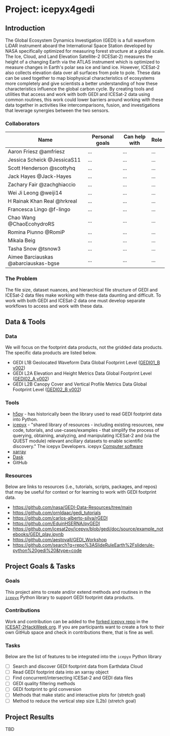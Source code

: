 # Project: icepyx4gedi

## Introduction

The Global Ecosystem Dynamics Investigation (GEDI) is a full waveform LiDAR instrument aboard the International Space Station developed by NASA specifically optimized for measuring forest structure at a global scale. The Ice, Cloud, and Land Elevation Satellite-2 (ICESat-2) measures the height of a changing Earth via the ATLAS instrument which is optimized to measure changes in Earth's polar sea ice and land ice. However, ICESat-2 also collects elevation data over all surfaces from pole to pole. These data can be used together to map biophysical characteristics of ecosystems more completely and give scientists a better understanding of how these characteristics influence the global carbon cycle. By creating tools and utilities that access and work with both GEDI and ICESat-2 data using common routines, this work could lower barriers around working with these data together in activities like intercomparisons, fusion, and investigations that leverage synergies between the two sensors. 


### Collaborators

| Name | Personal goals | Can help with | Role |
| ------------- | ------------- | ------------- | ------------- |
|Aaron Friesz @amfriesz|...|...|...|
|Jessica Scheick @JessicaS11|...|...|...|
|Scott Henderson @scottyhq|...|...|...|
|Jack Hayes @Jack-Hayes|...|...|...|
|Zachary Fair @zachghiaccio|...|...|...|
|Wei Ji Leong @weiji14|...|...|...|
|H Rainak Khan Real @hrkreal|...|...|...|
|Francesca Lingo @f-lingo|...|...|...|
|Chao Wang @ChaoEcohydroRS|...|...|...|
|Romina Piunno @RomiP|...|...|...|
|Mikala Beig|...|...|...|
|Tasha Snow @tsnow3|...|...|...|
|Aimee Barciauskas @abarciauskas-bgse|...|...|...|



### The Problem

The file size, dataset nuances, and hierarchical file structure of GEDI and ICESat-2 data files make working with these data daunting and difficult. To work with both GEDI and ICESat-2 data one must develop separate workflows to access and work with these data.


## Data & Tools

### Data

We will focus on the footprint data products, not the gridded data products. The specific data products are listed below.

- GEDI L1B Geolocated Waveform Data Global Footprint Level ([GEDI01_B v002](https://doi.org/10.5067/GEDI/GEDI01_B.002)) 
- GEDI L2A Elevation and Height Metrics Data Global Footprint Level ([GEDI02_A v002](https://doi.org/10.5067/GEDI/GEDI02_A.002)) 
- GEDI L2B Canopy Cover and Vertical Profile Metrics Data Global Footprint Level ([GEDI02_B v002](https://doi.org/10.5067/GEDI/GEDI02_B.002))

### Tools

- [h5py](https://docs.h5py.org/en/stable/) - has historically been the library used to read GEDI footprint data into Python.
- [icepyx](https://icepyx.readthedocs.io/en/latest/) - "shared library of resources - including existing resources, new code, tutorials, and use-cases/examples - that simplify the process of querying, obtaining, analyzing, and manipulating ICESat-2 and (via the QUEST module) relevant ancillary datasets to enable scientific discovery." The icepyx Developers. icepyx [Computer software](https://github.com/icesat2py/icepyx)
- [xarray](https://docs.xarray.dev/en/stable/)
- [Dask](https://docs.dask.org/en/stable/)
- GitHub

### Resources

Below are links to resources (i.e., tutorials, scripts, packages, and repos) that may be useful for context or for learning to work with GEDI footprint data.

- https://github.com/nasa/GEDI-Data-Resources/tree/main
- https://github.com/ornldaac/gedi_tutorials
- https://github.com/carlos-alberto-silva/rGEDI
- https://github.com/EduinHSERNA/pyGEDI
- https://github.com/icesat2py/icepyx/blob/gedi/doc/source/example_notebooks/GEDI_play.ipynb
- https://github.com/aestovall/GEDI_Workshop
- https://github.com/search?q=repo%3ASlideRuleEarth%2Fsliderule-python%20gedi%20&type=code

## Project Goals & Tasks

### Goals

This project aims to create and/or extend methods and routines in the [`icepyx`](https://icepyx.readthedocs.io/en/latest/) Python library to support GEDI footprint data products.

### Contributions

Work and contribution can be added to the [forked icepyx repo](https://github.com/ICESAT-2HackWeek/icepyx) in the [ICESAT-2HackWeek org](https://github.com/ICESAT-2HackWeek). If you are participants want to create a fork to their own GitHub space and check in contributions there, that is fine as well. 

### Tasks

Below are the list of features to be integrated into the `icepyx` Python library

- [ ] Search and discover GEDI footprint data from Earthdata Cloud
- [ ] Read GEDI footprint data into an xarray object
- [ ] Find concurrent/intersecting ICESat-2 and GEDI data files 
- [ ] GEDI quality filtering methods
- [ ] GEDI footprint to grid conversion
- [ ] Methods that make static and interactive plots for (stretch goal)
- [ ] Method to reduce the vertical step size (L2b) (stretch goal)

## Project Results

TBD
